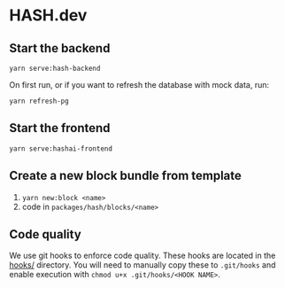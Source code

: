# HASH.dev

## Start the backend

```
yarn serve:hash-backend
```

On first run, or if you want to refresh the database with mock data, run:
```
yarn refresh-pg
```

## Start the frontend
`yarn serve:hashai-frontend`

## Create a new block bundle from template
1. `yarn new:block <name>`
2. code in `packages/hash/blocks/<name>`

## Code quality

We use git hooks to enforce code quality. These hooks are located in the
[hooks/](./hooks) directory. You will need to manually copy these to
`.git/hooks` and enable execution with `chmod u+x .git/hooks/<HOOK NAME>`.